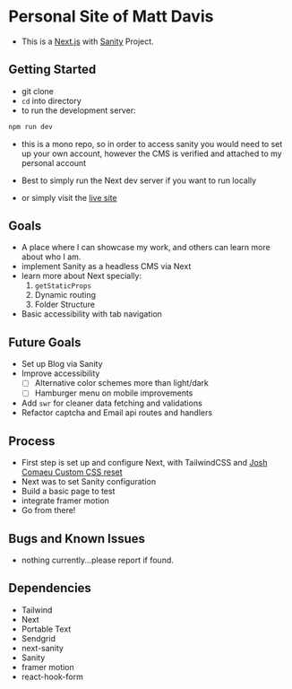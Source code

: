 # Personal Site of Matt Davis

- This is a [Next.js](https://nextjs.org/) with [Sanity](https://www.sanity.io) Project.

## Getting Started

- git clone
- `cd` into directory
- to run the development server:

```bash
npm run dev
```

- this is a mono repo, so in order to access sanity you would need to set up your own account, however the CMS is verified and attached to my personal account
- Best to simply run the Next dev server if you want to run locally

- or simply visit the [live site](https://matcdavis.dev)

## Goals

- A place where I can showcase my work, and others can learn more about who I am.
- implement Sanity as a headless CMS via Next
- learn more about Next specially:
  1. `getStaticProps`
  2. Dynamic routing
  3. Folder Structure
- Basic accessibility with tab navigation

## Future Goals

- Set up Blog via Sanity
- Improve accessibility
  - [ ] Alternative color schemes more than light/dark
  - [ ] Hamburger menu on mobile improvements
- Add `swr` for cleaner data fetching and validations
- Refactor captcha and Email api routes and handlers

## Process

- First step is set up and configure Next, with TailwindCSS and [Josh Comaeu Custom CSS reset](https://www.joshwcomeau.com/css/custom-css-reset/)
- Next was to set Sanity configuration
- Build a basic page to test
- integrate framer motion
- Go from there!

## Bugs and Known Issues

- nothing currently...please report if found.

## Dependencies

- Tailwind
- Next
- Portable Text
- Sendgrid
- next-sanity
- Sanity
- framer motion
- react-hook-form
